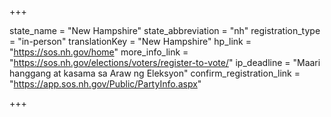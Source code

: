 +++

state_name = "New Hampshire"
state_abbreviation = "nh"
registration_type = "in-person"
translationKey = "New Hampshire"
hp_link = "https://sos.nh.gov/home"
more_info_link = "https://sos.nh.gov/elections/voters/register-to-vote/"
ip_deadline = "Maari hanggang at kasama sa  Araw ng Eleksyon"
confirm_registration_link = "https://app.sos.nh.gov/Public/PartyInfo.aspx"

+++